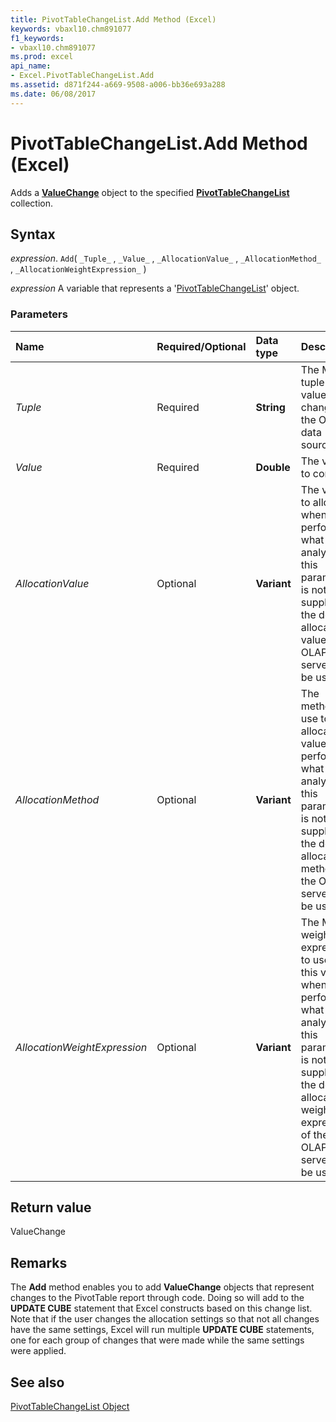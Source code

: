 ```yaml
---
title: PivotTableChangeList.Add Method (Excel)
keywords: vbaxl10.chm891077
f1_keywords:
- vbaxl10.chm891077
ms.prod: excel
api_name:
- Excel.PivotTableChangeList.Add
ms.assetid: d871f244-a669-9508-a006-bb36e693a288
ms.date: 06/08/2017
---
```



# PivotTableChangeList.Add Method (Excel)

Adds a  **[ValueChange](Excel.ValueChange.md)** object to the specified **[PivotTableChangeList](Excel.PivotTableChangeList.md)** collection.


## Syntax

 _expression_. `Add`( `_Tuple_` , `_Value_` , `_AllocationValue_` , `_AllocationMethod_` , `_AllocationWeightExpression_` )

 _expression_ A variable that represents a '[PivotTableChangeList](Excel.PivotTableChangeList.md)' object.


### Parameters



|Name|Required/Optional|Data type|Description|
|:-----|:-----|:-----|:-----|
| _Tuple_|Required| **String**|The MDX tuple of the value to change in the OLAP data source.|
| _Value_|Required| **Double**|The value to commit.|
| _AllocationValue_|Optional| **Variant**|The value to allocate when performing what-if analysis. If this parameter is not supplied, the default allocation value of the OLAP server will be used.|
| _AllocationMethod_|Optional| **Variant**|The method to use to allocate this value when performing what-if analysis. If this parameter is not supplied, the default allocation method of the OLAP server will be used.|
| _AllocationWeightExpression_|Optional| **Variant**|The MDX weight expression to use for this value when performing what-if analysis. If this parameter is not supplied, the default allocation weight expression of the OLAP server will be used.|

## Return value

ValueChange


## Remarks

The  **Add** method enables you to add **ValueChange** objects that represent changes to the PivotTable report through code. Doing so will add to the **UPDATE CUBE** statement that Excel constructs based on this change list. Note that if the user changes the allocation settings so that not all changes have the same settings, Excel will run multiple **UPDATE CUBE** statements, one for each group of changes that were made while the same settings were applied.


## See also


[PivotTableChangeList Object](Excel.PivotTableChangeList.md)

